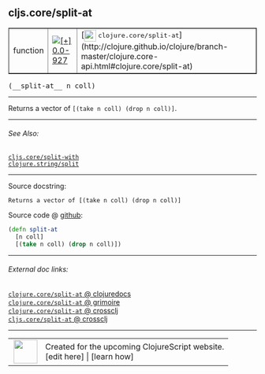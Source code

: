## cljs.core/split-at



 <table border="1">
<tr>
<td>function</td>
<td><a href="https://github.com/cljsinfo/cljs-api-docs/tree/0.0-927"><img valign="middle" alt="[+] 0.0-927" title="Added in 0.0-927" src="https://img.shields.io/badge/+-0.0--927-lightgrey.svg"></a> </td>
<td>
[<img height="24px" valign="middle" src="http://i.imgur.com/1GjPKvB.png"> <samp>clojure.core/split-at</samp>](http://clojure.github.io/clojure/branch-master/clojure.core-api.html#clojure.core/split-at)
</td>
</tr>
</table>


 <samp>
(__split-at__ n coll)<br>
</samp>

---

Returns a vector of `[(take n coll) (drop n coll)]`.

---


###### See Also:

[`cljs.core/split-with`](cljs.core_split-with.md)<br>
[`clojure.string/split`](clojure.string_split.md)<br>

---


Source docstring:

```
Returns a vector of [(take n coll) (drop n coll)]
```


Source code @ [github](https://github.com/clojure/clojurescript/blob/r1909/src/cljs/cljs/core.cljs#L2860-L2863):

```clj
(defn split-at
  [n coll]
  [(take n coll) (drop n coll)])
```

<!--
Repo - tag - source tree - lines:

 <pre>
clojurescript @ r1909
└── src
    └── cljs
        └── cljs
            └── <ins>[core.cljs:2860-2863](https://github.com/clojure/clojurescript/blob/r1909/src/cljs/cljs/core.cljs#L2860-L2863)</ins>
</pre>

-->

---



###### External doc links:

[`clojure.core/split-at` @ clojuredocs](http://clojuredocs.org/clojure.core/split-at)<br>
[`clojure.core/split-at` @ grimoire](http://conj.io/store/v1/org.clojure/clojure/1.7.0-beta3/clj/clojure.core/split-at/)<br>
[`clojure.core/split-at` @ crossclj](http://crossclj.info/fun/clojure.core/split-at.html)<br>
[`cljs.core/split-at` @ crossclj](http://crossclj.info/fun/cljs.core.cljs/split-at.html)<br>

---

 <table>
<tr><td>
<img valign="middle" align="right" width="48px" src="http://i.imgur.com/Hi20huC.png">
</td><td>
Created for the upcoming ClojureScript website.<br>
[edit here] | [learn how]
</td></tr></table>

[edit here]:https://github.com/cljsinfo/cljs-api-docs/blob/master/cljsdoc/cljs.core_split-at.cljsdoc
[learn how]:https://github.com/cljsinfo/cljs-api-docs/wiki/cljsdoc-files

<!--

This information was too distracting to show to readers, but I'll leave it
commented here since it is helpful to:

- pretty-print the data used to generate this document
- and show how to retrieve that data



The API data for this symbol:

```clj
{:description "Returns a vector of `[(take n coll) (drop n coll)]`.",
 :ns "cljs.core",
 :name "split-at",
 :signature ["[n coll]"],
 :history [["+" "0.0-927"]],
 :type "function",
 :related ["cljs.core/split-with" "clojure.string/split"],
 :full-name-encode "cljs.core_split-at",
 :source {:code "(defn split-at\n  [n coll]\n  [(take n coll) (drop n coll)])",
          :title "Source code",
          :repo "clojurescript",
          :tag "r1909",
          :filename "src/cljs/cljs/core.cljs",
          :lines [2860 2863]},
 :full-name "cljs.core/split-at",
 :clj-symbol "clojure.core/split-at",
 :docstring "Returns a vector of [(take n coll) (drop n coll)]"}

```

Retrieve the API data for this symbol:

```clj
;; from Clojure REPL
(require '[clojure.edn :as edn])
(-> (slurp "https://raw.githubusercontent.com/cljsinfo/cljs-api-docs/catalog/cljs-api.edn")
    (edn/read-string)
    (get-in [:symbols "cljs.core/split-at"]))
```

-->
